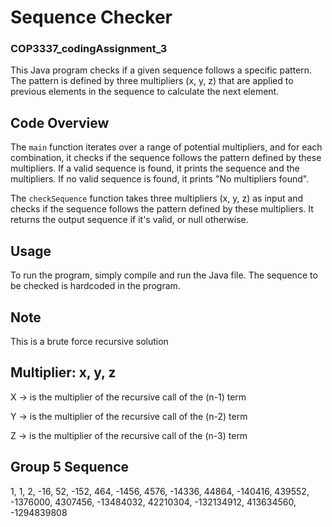 # Sequence Checker 
### COP3337_codingAssignment_3

This Java program checks if a given sequence follows a specific pattern. The pattern is defined by three multipliers (x, y, z) that are applied to previous elements in the sequence to calculate the next element.

## Code Overview

The `main` function iterates over a range of potential multipliers, and for each combination, it checks if the sequence follows the pattern defined by these multipliers. If a valid sequence is found, it prints the sequence and the multipliers. If no valid sequence is found, it prints "No multipliers found".

The `checkSequence` function takes three multipliers (x, y, z) as input and checks if the sequence follows the pattern defined by these multipliers. It returns the output sequence if it's valid, or null otherwise.

## Usage

To run the program, simply compile and run the Java file. The sequence to be checked is hardcoded in the program.
## Note

This is a brute force recursive solution

Multiplier: x, y, z
--------------------------------------
X -> is the multiplier of the recursive call of the (n-1) term 

Y -> is the multiplier of the recursive call of the (n-2) term

Z -> is the multiplier of the recursive call of the (n-3) term

Group 5 Sequence
---------------------------------------------
1, 1, 2, -16, 52, -152, 464, -1456, 4576, -14336, 44864, -140416, 439552, -1376000, 4307456, -13484032, 42210304, -132134912, 413634560, -1294839808
